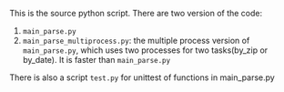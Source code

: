 This is the source python script.
There are two version of the code:
1. `main_parse.py`
2. `main_parse_multiprocess.py`: the multiple process version of `main_parse.py`, which uses two processes for two tasks(by_zip or by_date). It is faster than `main_parse.py`

There is also a script `test.py` for unittest of functions in main_parse.py
